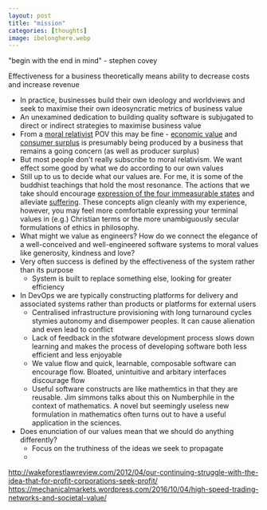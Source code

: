 ```yaml
---
layout: post
title: "mission"
categories: [thoughts]
image: ibelonghere.webp
---
```


"begin with the end in mind" - stephen covey

 Effectiveness for a business theoretically means ability to decrease costs and increase revenue 
- In practice, businesses build their own ideology and worldviews and seek to maximise their own ideosyncratic metrics of business value
- An unexamined dedication to building quality software is subjugated to direct or indirect strategies to maximise business value
- From a [moral relativist](http://www.philosophybasics.com/branch_moral_relativism.html) POV this may be fine - [economic value](https://en.wikipedia.org/wiki/Value_(economics)) and [consumer surplus](https://en.wikipedia.org/wiki/Economic_surplus) is presumably being produced by a business that remains a going concern (as well as producer surplus)
- But most people don't really subscribe to moral relativism. We want effect some good by what we do according to our own values
- Still up to us to decide what our values are. For me, it is some of the buddhist teachings that hold the most resonance. The actions that we take should encourage [expression of the four immeasurable states](http://www.viewonbuddhism.org/immeasurables_love_compassion_equanimity_rejoicing.html) and alleviate [suffering](http://www.lionsroar.com/deep-dukkha-part-2-the-three-kinds-of-suffering/). These concepts align cleanly with my experience, however, you may feel more comfortable expressing your terminal values in (e.g.) Christian terms or the more unambiguously secular formulations of ethics in philosophy. 
- What might we value as engineers? How do we connect the elegance of a well-conceived and well-engineered software systems to moral values like generosity, kindness and love?  
- Very often success is defined by the effectiveness of the system rather than its purpose 
  - System is built to replace something else, looking for greater efficiency 
- In DevOps we are typically constructing platforms for delivery and associated systems rather than products or platforms for external users
  - Centralised infrastructure provisioning with long turnaround cycles stymies autonomy and disempower peoples. It can cause alienation and even lead to conflict
  - Lack of feedback in the sfotware development process slows down learning and makes the process of developing software both less efficient and less enjoyable
  - We value flow and quick, learnable, composable software can encourage flow. Bloated, unintuitive and arbitary interfaces discourage flow
  - Useful software constructs are like mathemtics in that they are reusable. Jim simmons talks about this on Numberphile in the context of mathematics. A novel but seemingly useless new formulation in mathematics often turns out to have a useful application in the sciences.
 - Does enunciation of our values mean that we should do anything differently?
   - Focus on the truthiness of the ideas we seek to propagate
   - 
  http://wakeforestlawreview.com/2012/04/our-continuing-struggle-with-the-idea-that-for-profit-corporations-seek-profit/
  https://mechanicalmarkets.wordpress.com/2016/10/04/high-speed-trading-networks-and-societal-value/
